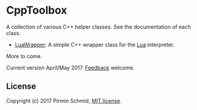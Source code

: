 CppToolbox
==========

A collection of various C++ helper classes. See the documentation of each class.

- [LuaWrapper][luawrapper]: A simple C++ wrapper class for the [Lua][lua] interpreter.

More to come.

Current version April/May 2017.  [Feedback][feedback] welcome.


License
-------

Copyright (c) 2017 Pirmin Schmid, [MIT license][license].

[luawrapper]:LuaWrapper
[lua]:https://www.lua.org
[link]:src/SampleProject/utils
[license]:https://github.com/pirminschmid/CppToolbox/tree/master/LICENSE
[feedback]:mailto:mailbox@pirmin-schmid.ch?subject=CppToolbox
